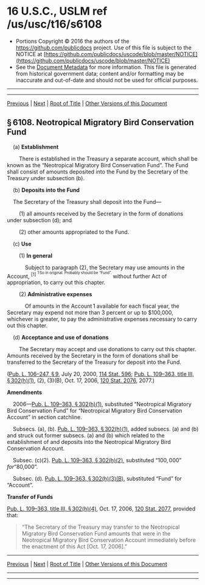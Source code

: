 ---
---

# 16 U.S.C., USLM ref /us/usc/t16/s6108

* Portions Copyright © 2016 the authors of the https://github.com/publicdocs project.
  Use of this file is subject to the NOTICE at [https://github.com/publicdocs/uscode/blob/master/NOTICE](https://github.com/publicdocs/uscode/blob/master/NOTICE)
* See the [Document Metadata](././../../../..//README.md) for more information.
  This file is generated from historical government data; content and/or formatting may be inaccurate and out-of-date and should not be used for official purposes.

----------
----------

[Previous](./../../../..//us/usc/t16/ch80/m__us_usc_t16_s6107.md) | [Next](./../../../..//us/usc/t16/ch80/m__us_usc_t16_s6109.md) | [Root of Title](./../../../../) | [Other Versions of this Document](https://publicdocs.github.io/go/links?ns=uslm&ref=%2Fus%2Fusc%2Ft16%2Fs6108)

## § 6108. Neotropical Migratory Bird Conservation Fund

    (a) __Establishment__ 

        There is established in the Treasury a separate account, which shall be known as the “Neotropical Migratory Bird Conservation Fund”. The Fund shall consist of amounts deposited into the Fund by the Secretary of the Treasury under subsection (b).

    (b) __Deposits into the Fund__ 

    The Secretary of the Treasury shall deposit into the Fund—

        (1) all amounts received by the Secretary in the form of donations under subsection (d); and

        (2) other amounts appropriated to the Fund.

    (c) __Use__ 

        (1) __In general__ 

            Subject to paragraph (2), the Secretary may use amounts in the Account, <sup>\[1\]</sup>  <sup><sup> 1 So in original. Probably should be “Fund”. </sup></sup>  without further Act of appropriation, to carry out this chapter.

        (2) __Administrative expenses__ 

            Of amounts in the Account 1 available for each fiscal year, the Secretary may expend not more than 3 percent or up to $100,000, whichever is greater, to pay the administrative expenses necessary to carry out this chapter.

    (d) __Acceptance and use of donations__ 

        The Secretary may accept and use donations to carry out this chapter. Amounts received by the Secretary in the form of donations shall be transferred to the Secretary of the Treasury for deposit into the Fund.

([Pub. L. 106–247, § 9][/us/pl/106/247/s9], July 20, 2000, [114 Stat. 596][/us/stat/114/596]; [Pub. L. 109–363, title III, § 302(h)(1)][/us/pl/109/363/s302/h/1], (2), (3)(B), Oct. 17, 2006, [120 Stat. 2076][/us/stat/120/2076], 2077.)

 __Amendments__ 

    2006—[Pub. L. 109–363, § 302(h)(1)][/us/pl/109/363/s302/h/1], substituted “Neotropical Migratory Bird Conservation Fund” for “Neotropical Migratory Bird Conservation Account” in section catchline.

    Subsecs. (a), (b). [Pub. L. 109–363, § 302(h)(1)][/us/pl/109/363/s302/h/1], added subsecs. (a) and (b) and struck out former subsecs. (a) and (b) which related to the establishment of and deposits into the Neotropical Migratory Bird Conservation Account.

    Subsec. (c)(2). [Pub. L. 109–363, § 302(h)(2)][/us/pl/109/363/s302/h/2], substituted “$100,000” for “$80,000”.

    Subsec. (d). [Pub. L. 109–363, § 302(h)(3)(B)][/us/pl/109/363/s302/h/3/B], substituted “Fund” for “Account”.

 __Transfer of Funds__ 

[Pub. L. 109–363, title III, § 302(h)(4)][/us/pl/109/363/s302/h/4], Oct. 17, 2006, [120 Stat. 2077][/us/stat/120/2077], provided that: 

> “The Secretary of the Treasury may transfer to the Neotropical Migratory Bird Conservation Fund amounts that were in the Neotropical Migratory Bird Conservation Account immediately before the enactment of this Act \[Oct. 17, 2006\].”

----------

[Previous](./../../../..//us/usc/t16/ch80/m__us_usc_t16_s6107.md) | [Next](./../../../..//us/usc/t16/ch80/m__us_usc_t16_s6109.md) | [Root of Title](./../../../../) | [Other Versions of this Document](https://publicdocs.github.io/go/links?ns=uslm&ref=%2Fus%2Fusc%2Ft16%2Fs6108)

----------
----------

[/us/pl/106/247/s9]: https://publicdocs.github.io/go/links?ns=uslm&ref=%2Fus%2Fpl%2F106%2F247%2Fs9
[/us/stat/114/596]: https://publicdocs.github.io/go/links?ns=uslm&ref=%2Fus%2Fstat%2F114%2F596
[/us/pl/109/363/s302/h/1]: https://publicdocs.github.io/go/links?ns=uslm&ref=%2Fus%2Fpl%2F109%2F363%2Fs302%2Fh%2F1
[/us/stat/120/2076]: https://publicdocs.github.io/go/links?ns=uslm&ref=%2Fus%2Fstat%2F120%2F2076
[/us/pl/109/363/s302/h/1]: https://publicdocs.github.io/go/links?ns=uslm&ref=%2Fus%2Fpl%2F109%2F363%2Fs302%2Fh%2F1
[/us/pl/109/363/s302/h/1]: https://publicdocs.github.io/go/links?ns=uslm&ref=%2Fus%2Fpl%2F109%2F363%2Fs302%2Fh%2F1
[/us/pl/109/363/s302/h/2]: https://publicdocs.github.io/go/links?ns=uslm&ref=%2Fus%2Fpl%2F109%2F363%2Fs302%2Fh%2F2
[/us/pl/109/363/s302/h/3/B]: https://publicdocs.github.io/go/links?ns=uslm&ref=%2Fus%2Fpl%2F109%2F363%2Fs302%2Fh%2F3%2FB
[/us/pl/109/363/s302/h/4]: https://publicdocs.github.io/go/links?ns=uslm&ref=%2Fus%2Fpl%2F109%2F363%2Fs302%2Fh%2F4
[/us/stat/120/2077]: https://publicdocs.github.io/go/links?ns=uslm&ref=%2Fus%2Fstat%2F120%2F2077



